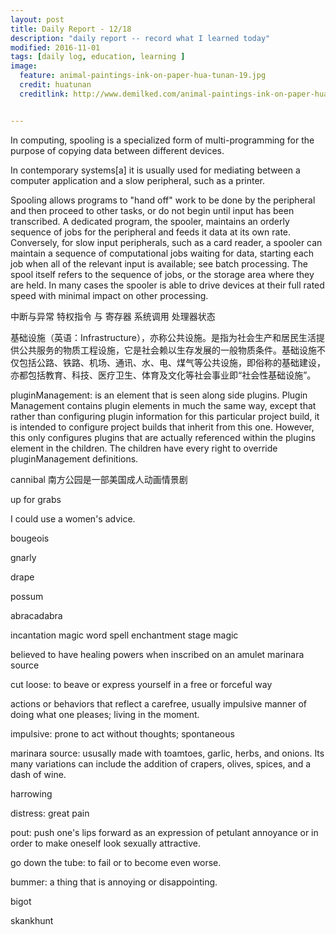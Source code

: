 ```yaml
---
layout: post
title: Daily Report - 12/18
description: "daily report -- record what I learned today"
modified: 2016-11-01
tags: [daily log, education, learning ]
image:
  feature: animal-paintings-ink-on-paper-hua-tunan-19.jpg
  credit: huatunan
  creditlink: http://www.demilked.com/animal-paintings-ink-on-paper-hua-tunan/


---
```


In computing, spooling is a specialized form of multi-programming for the purpose of copying data between different devices.

In contemporary systems[a] it is usually used for mediating between a computer application and a slow peripheral, such as a printer.

Spooling allows programs to "hand off" work to be done by the peripheral and then proceed to other tasks, or do not begin until input has been transcribed. A dedicated program, the spooler, maintains an orderly sequence of jobs for the peripheral and feeds it data at its own rate. Conversely, for slow input peripherals, such as a card reader, a spooler can maintain a sequence of computational jobs waiting for data, starting each job when all of the relevant input is available; see batch processing. The spool itself refers to the sequence of jobs, or the storage area where they are held. In many cases the spooler is able to drive devices at their full rated speed with minimal impact on other processing.

中断与异常
特权指令 与 寄存器
系统调用
处理器状态


基础设施（英语：Infrastructure），亦称公共设施。是指为社会生产和居民生活提供公共服务的物质工程设施，它是社会赖以生存发展的一般物质条件。基础设施不仅包括公路、铁路、机场、通讯、水、电、煤气等公共设施，即俗称的基础建设，亦都包括教育、科技、医疗卫生、体育及文化等社会事业即“社会性基础设施”。

pluginManagement: is an element that is seen along side plugins. Plugin Management contains plugin elements in much the same way, except that rather than configuring plugin information for this particular project build, it is intended to configure project builds that inherit from this one. However, this only configures plugins that are actually referenced within the plugins element in the children. The children have every right to override pluginManagement definitions.

cannibal
南方公园是一部美国成人动画情景剧

up for grabs

I could use a women's advice.

bougeois	

gnarly

drape

possum

abracadabra

incantation magic word spell enchantment stage magic

believed to have healing powers when inscribed on an amulet
marinara source

cut loose: to beave or express yourself in a free or forceful way

actions or behaviors that reflect a carefree, usually impulsive manner of doing what one pleases; living in the moment.

impulsive: prone to act without thoughts; spontaneous

marinara source: ususally made with toamtoes, garlic, herbs, and onions. Its many variations can include the addition of crapers, olives, spices, and a dash of wine.

harrowing 

distress: great pain

pout: push one's lips forward as an expression of petulant annoyance or in order to make oneself look sexually attractive.

go down the tube: to fail or to become even worse.

bummer: a thing that is annoying or disappointing.

bigot

skankhunt
